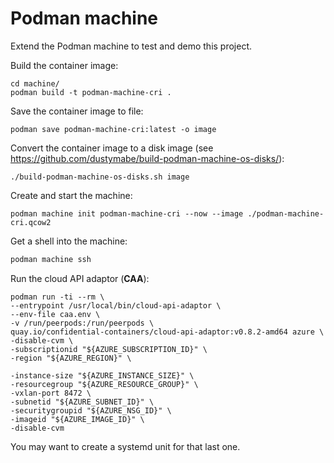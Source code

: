 # Podman machine

Extend the Podman machine to test and demo this project.

Build the container image:
```
cd machine/
podman build -t podman-machine-cri .
```

Save the container image to file:
```
podman save podman-machine-cri:latest -o image
```

Convert the container image to a disk image (see https://github.com/dustymabe/build-podman-machine-os-disks/):
```
./build-podman-machine-os-disks.sh image

```

Create and start the machine:
```
podman machine init podman-machine-cri --now --image ./podman-machine-cri.qcow2
```

Get a shell into the machine:
```bash
podman machine ssh
```

Run the cloud API adaptor (**CAA**):

```console
podman run -ti --rm \
--entrypoint /usr/local/bin/cloud-api-adaptor \
--env-file caa.env \
-v /run/peerpods:/run/peerpods \
quay.io/confidential-containers/cloud-api-adaptor:v0.8.2-amd64 azure \
-disable-cvm \
-subscriptionid "${AZURE_SUBSCRIPTION_ID}" \
-region "${AZURE_REGION}" \

-instance-size "${AZURE_INSTANCE_SIZE}" \
-resourcegroup "${AZURE_RESOURCE_GROUP}" \
-vxlan-port 8472 \
-subnetid "${AZURE_SUBNET_ID}" \
-securitygroupid "${AZURE_NSG_ID}" \
-imageid "${AZURE_IMAGE_ID}" \
-disable-cvm
```

You may want to create a systemd unit for that last one.

